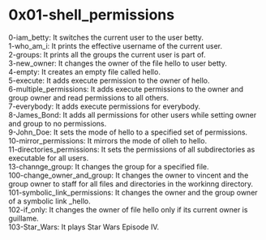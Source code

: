 # 0x01-shell_permissions
0-iam_betty: It switches the current user to the user betty.  
1-who_am_i: It prints the effective username of the current user.  
2-groups: It prints all the groups the current user is part of.  
3-new_owner: It changes the owner of the file hello to user betty.  
4-empty: It creates an empty file called hello.  
5-execute: It adds execute permission to the owner of hello.  
6-multiple_permissions: It adds execute permissions to the owner and group owner and read permissions to all others.  
7-everybody: It adds execute permissions for everybody.  
8-James_Bond: It adds all permissions for other users while setting owner and group to no permissions.  
9-John_Doe: It sets the mode of hello to a specified set of permissions.  
10-mirror_permissions:  It mirrors the mode of olleh to hello.  
11-directories_permissions: It sets the permissions of all subdirectories as executable for all users.  
13-channge_group: It changes the group for a specified file.  
100-change_owner_and_group: It changes the owner to vincent and the group owner to staff for all files and directories in the workinng directory.  
101-symbolic_link_permissions: It changes the owner and the group owner of a symbolic link _hello.  
102-if_only: It changes the owner of file hello only if its current owner is guillame.  
103-Star_Wars: It plays Star Wars Episode IV.  
